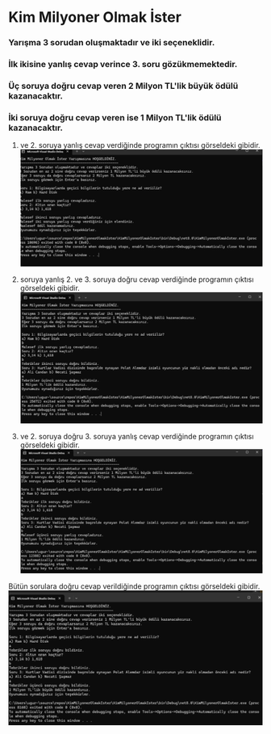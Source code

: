 # Kim Milyoner Olmak İster
### Yarışma 3 sorudan oluşmaktadır ve iki seçeneklidir.
### İlk ikisine yanlış cevap verince 3. soru gözükmemektedir.
### Üç soruya doğru cevap veren 2 Milyon TL'lik büyük ödülü kazanacaktır.
### İki soruya doğru cevap veren ise 1 Milyon TL'lik ödülü kazanacaktır.

 1. ve 2. soruya yanlış cevap verdiğinde programın çıktısı görseldeki gibidir.
![1-2 Yanlis](https://github.com/ugurarican/KimMilyonerOlmakIster/blob/master/1-2%20yanlis.png)

 2. soruya yanlış 2. ve 3. soruya doğru cevap verdiğinde programın çıktısı görseldeki gibidir.
![1 Yanlis 2-3 Dogru](https://github.com/ugurarican/KimMilyonerOlmakIster/blob/master/1%20yanlis%202-dogru.png)

 1. ve 2. soruya doğru 3. soruya yanlış cevap verdiğinde programın çıktısı görseldeki gibidir.
![1-2 Dogru 3 Yanlis](https://github.com/ugurarican/KimMilyonerOlmakIster/blob/master/1-2%20dogru%203%20yanlis.png)

 Bütün sorulara doğru cevap verildiğinde programın çıktısı görseldeki gibidir.
![1-2-3 Dogru](https://github.com/ugurarican/KimMilyonerOlmakIster/blob/master/hepsi%20dogru.png)
